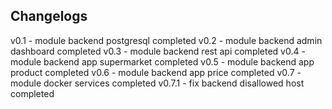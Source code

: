 

## Changelogs
v0.1 - module backend postgresql completed
v0.2 - module backend admin dashboard completed
v0.3 - module backend rest api completed
v0.4 - module backend app supermarket completed
v0.5 - module backend app product completed
v0.6 - module backend app price completed
v0.7 - module docker services completed
v0.7.1 - fix backend disallowed host completed

